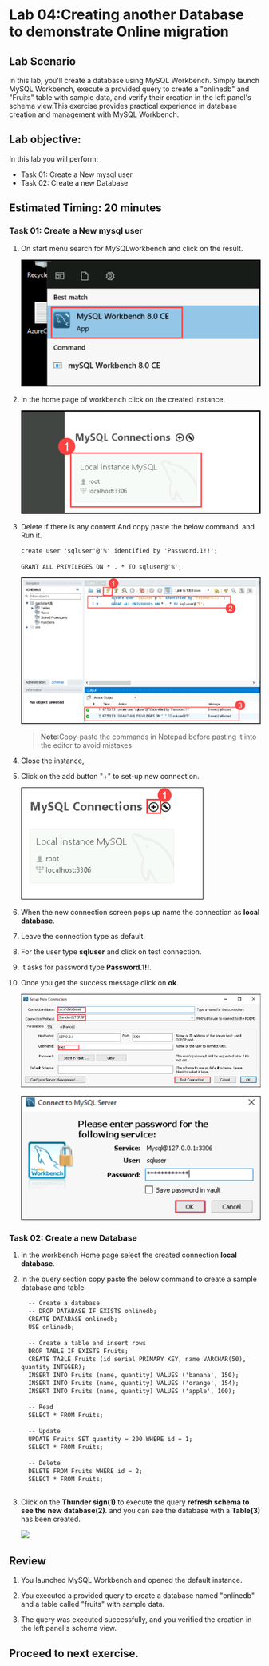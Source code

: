 # Lab 04:Creating another Database to demonstrate Online migration

## Lab Scenario

In this lab, you'll create a database using MySQL Workbench. Simply launch MySQL Workbench, execute a provided query to create a "onlinedb" and "Fruits" table with sample data, and verify their creation in the left panel's schema view.This exercise provides practical experience in database creation and management with MySQL Workbench.

## Lab objective:

In this lab you will perform:

+   Task 01: Create a New mysql user
+   Task 02: Create a new Database

## Estimated Timing: 20 minutes

### Task 01: Create a New mysql user 

1. On start menu search for MySQLworkbench and click on the result.

   ![](Media/017.png)

1. In the home page of workbench click on the created instance.

   ![](Media/037.png)

1. Delete if there is any content And copy paste the below command. and Run it.

   ```
   create user 'sqluser'@'%' identified by 'Password.1!!';

   GRANT ALL PRIVILEGES ON * . * TO sqluser@'%';

   ```

   ![](Media/038.png)

   >**Note**:Copy-paste the commands in Notepad before pasting it into the editor to avoid mistakes

1. Close the instance,

1. Click on the add button "+" to set-up new connection.

   ![](Media/fourteen.png)

1. When the new connection screen pops up name the connection as **local database**.

1. Leave the connection type as default.

1. For the user type **sqluser** and click on test connection.

1. It asks for password type **Password.1!!**.

1. Once you get the success message click on **ok**.

   ![](Media/edit011.png)

   ![](Media/thirteen.png)

### Task 02: Create a new Database

1. In the workbench Home page select the created connection **local database**.

1. In the query section copy paste the below command to create a sample database and table.

   ```
     -- Create a database
     -- DROP DATABASE IF EXISTS onlinedb;
     CREATE DATABASE onlinedb;
     USE onlinedb;
     
     -- Create a table and insert rows
     DROP TABLE IF EXISTS Fruits;
     CREATE TABLE Fruits (id serial PRIMARY KEY, name VARCHAR(50), quantity INTEGER);
     INSERT INTO Fruits (name, quantity) VALUES ('banana', 150);
     INSERT INTO Fruits (name, quantity) VALUES ('orange', 154);
     INSERT INTO Fruits (name, quantity) VALUES ('apple', 100);
     
     -- Read
     SELECT * FROM Fruits;
     
     -- Update
     UPDATE Fruits SET quantity = 200 WHERE id = 1;
     SELECT * FROM Fruits;
     
     -- Delete
     DELETE FROM Fruits WHERE id = 2;
     SELECT * FROM Fruits;
     
     ```
    

1. Click on the **Thunder sign(1)** to execute the query **refresh schema to see the new database(2)**. and you can see the database with a **Table(3)** has been created.

   ![](Media/044.png)

## Review

1. You launched MySQL Workbench and opened the default instance.

1. You executed a provided query to create a database named "onlinedb" and a table called "fruits" with sample data.

1. The query was executed successfully, and you verified the creation in the left panel's schema view.

## Proceed to next exercise.
